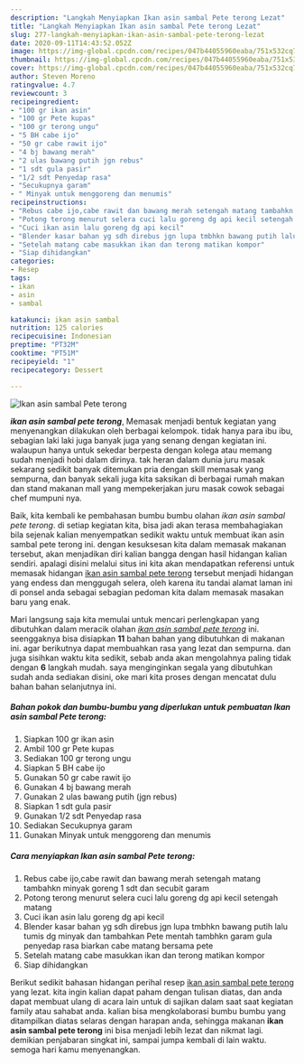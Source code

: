 ```yaml
---
description: "Langkah Menyiapkan Ikan asin sambal Pete terong Lezat"
title: "Langkah Menyiapkan Ikan asin sambal Pete terong Lezat"
slug: 277-langkah-menyiapkan-ikan-asin-sambal-pete-terong-lezat
date: 2020-09-11T14:43:52.052Z
image: https://img-global.cpcdn.com/recipes/047b44055960eaba/751x532cq70/ikan-asin-sambal-pete-terong-foto-resep-utama.jpg
thumbnail: https://img-global.cpcdn.com/recipes/047b44055960eaba/751x532cq70/ikan-asin-sambal-pete-terong-foto-resep-utama.jpg
cover: https://img-global.cpcdn.com/recipes/047b44055960eaba/751x532cq70/ikan-asin-sambal-pete-terong-foto-resep-utama.jpg
author: Steven Moreno
ratingvalue: 4.7
reviewcount: 3
recipeingredient:
- "100 gr ikan asin"
- "100 gr Pete kupas"
- "100 gr terong ungu"
- "5 BH cabe ijo"
- "50 gr cabe rawit ijo"
- "4 bj bawang merah"
- "2 ulas bawang putih jgn rebus"
- "1 sdt gula pasir"
- "1/2 sdt Penyedap rasa"
- "Secukupnya garam"
- " Minyak untuk menggoreng dan menumis"
recipeinstructions:
- "Rebus cabe ijo,cabe rawit dan bawang merah setengah matang tambahkn minyak goreng 1 sdt dan secubit garam"
- "Potong terong menurut selera cuci lalu goreng dg api kecil setengah matang"
- "Cuci ikan asin lalu goreng dg api kecil"
- "Blender kasar bahan yg sdh direbus jgn lupa tmbhkn bawang putih lalu tumis dg minyak dan tambahkan Pete mentah tambhkn garam gula penyedap rasa biarkan cabe matang bersama pete"
- "Setelah matang cabe masukkan ikan dan terong matikan kompor"
- "Siap dihidangkan"
categories:
- Resep
tags:
- ikan
- asin
- sambal

katakunci: ikan asin sambal 
nutrition: 125 calories
recipecuisine: Indonesian
preptime: "PT32M"
cooktime: "PT51M"
recipeyield: "1"
recipecategory: Dessert

---
```



![Ikan asin sambal Pete terong](https://img-global.cpcdn.com/recipes/047b44055960eaba/751x532cq70/ikan-asin-sambal-pete-terong-foto-resep-utama.jpg)

<b><i>ikan asin sambal pete terong</i></b>, Memasak menjadi bentuk kegiatan yang menyenangkan dilakukan oleh berbagai kelompok. tidak hanya para ibu ibu, sebagian laki laki juga banyak juga yang senang dengan kegiatan ini. walaupun hanya untuk sekedar berpesta dengan kolega atau memang sudah menjadi hobi dalam dirinya. tak heran dalam dunia juru masak sekarang sedikit banyak ditemukan pria dengan skill memasak yang sempurna, dan banyak sekali juga kita saksikan di berbagai rumah makan dan stand makanan mall yang mempekerjakan juru masak cowok sebagai chef mumpuni nya.

Baik, kita kembali ke pembahasan bumbu bumbu olahan <i>ikan asin sambal pete terong</i>. di setiap kegiatan kita, bisa jadi akan terasa membahagiakan bila sejenak kalian menyempatkan sedikit waktu untuk membuat ikan asin sambal pete terong ini. dengan kesuksesan kita dalam memasak makanan tersebut, akan menjadikan diri kalian bangga dengan hasil hidangan kalian sendiri. apalagi disini melalui situs ini kita akan mendapatkan referensi untuk memasak hidangan <u>ikan asin sambal pete terong</u> tersebut menjadi hidangan yang endess dan menggugah selera, oleh karena itu tandai alamat laman ini di ponsel anda sebagai sebagian pedoman kita dalam memasak masakan baru yang enak.




Mari langsung saja kita memulai untuk mencari perlengkapan yang dibutuhkan dalam meracik olahan <u><i>ikan asin sambal pete terong</i></u> ini. seenggaknya bisa disiapkan <b>11</b> bahan bahan yang dibutuhkan di makanan ini. agar berikutnya dapat membuahkan rasa yang lezat dan sempurna. dan juga sisihkan waktu kita sedikit, sebab anda akan mengolahnya paling tidak dengan <b>6</b> langkah mudah. saya menginginkan segala yang dibutuhkan sudah anda sediakan disini, oke mari kita proses dengan mencatat dulu bahan bahan selanjutnya ini.

<!--inarticleads1-->

##### Bahan pokok dan bumbu-bumbu yang diperlukan untuk pembuatan Ikan asin sambal Pete terong:

1. Siapkan 100 gr ikan asin
1. Ambil 100 gr Pete kupas
1. Sediakan 100 gr terong ungu
1. Siapkan 5 BH cabe ijo
1. Gunakan 50 gr cabe rawit ijo
1. Gunakan 4 bj bawang merah
1. Gunakan 2 ulas bawang putih (jgn rebus)
1. Siapkan 1 sdt gula pasir
1. Gunakan 1/2 sdt Penyedap rasa
1. Sediakan Secukupnya garam
1. Gunakan  Minyak untuk menggoreng dan menumis




<!--inarticleads2-->

##### Cara menyiapkan Ikan asin sambal Pete terong:

1. Rebus cabe ijo,cabe rawit dan bawang merah setengah matang tambahkn minyak goreng 1 sdt dan secubit garam
1. Potong terong menurut selera cuci lalu goreng dg api kecil setengah matang
1. Cuci ikan asin lalu goreng dg api kecil
1. Blender kasar bahan yg sdh direbus jgn lupa tmbhkn bawang putih lalu tumis dg minyak dan tambahkan Pete mentah tambhkn garam gula penyedap rasa biarkan cabe matang bersama pete
1. Setelah matang cabe masukkan ikan dan terong matikan kompor
1. Siap dihidangkan




Berikut sedikit bahasan hidangan perihal resep <u>ikan asin sambal pete terong</u> yang lezat. kita ingin kalian dapat paham dengan tulisan diatas, dan anda dapat membuat ulang di acara lain untuk di sajikan dalam saat saat kegiatan family atau sahabat anda. kalian bisa mengkolaborasi bumbu bumbu yang ditampilkan diatas selaras dengan harapan anda, sehingga makanan <b>ikan asin sambal pete terong</b> ini bisa menjadi lebih lezat dan nikmat lagi. demikian penjabaran singkat ini, sampai jumpa kembali di lain waktu. semoga hari kamu menyenangkan.
